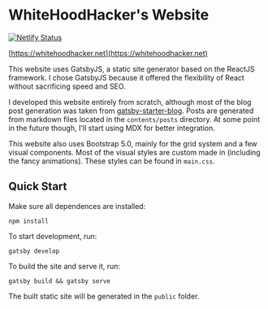 # WhiteHoodHacker's Website

[![Netlify Status](https://api.netlify.com/api/v1/badges/435dc3cb-ac8a-4133-ba93-4c810b7fb939/deploy-status)](https://app.netlify.com/sites/whitehoodhacker/deploys)

[https://whitehoodhacker.net](https://whitehoodhacker.net)

This website uses GatsbyJS, a static site generator based on the ReactJS framework. I chose GatsbyJS because it offered the flexibility of React without sacrificing speed and SEO.

I developed this website entirely from scratch, although most of the blog post generation was taken from [gatsby-starter-blog](https://github.com/gatsbyjs/gatsby-starter-blog). Posts are generated from markdown files located in the `contents/posts` directory. At some point in the future though, I'll start using MDX for better integration.

This website also uses Bootstrap 5.0, mainly for the grid system and a few visual components. Most of the visual styles are custom made in (including the fancy animations). These styles can be found in `main.css`.

## Quick Start

Make sure all dependences are installed:

```
npm install
```

To start development, run:

```
gatsby develop
```

To build the site and serve it, run:

```
gatsby build && gatsby serve
```

The built static site will be generated in the `public` folder.
